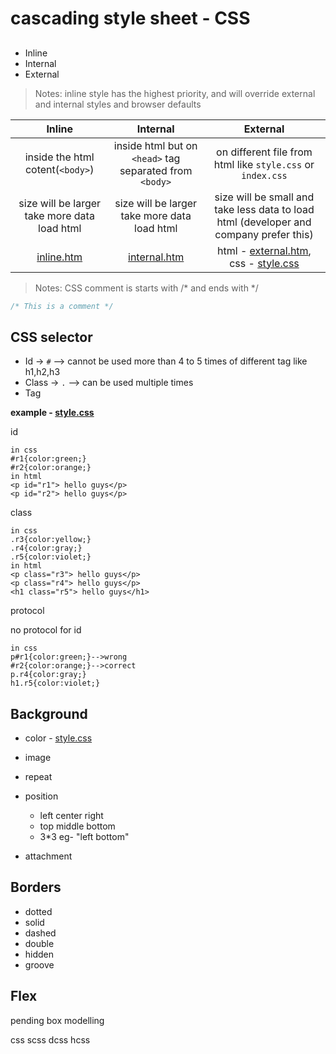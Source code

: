 # cascading style sheet - CSS

##
- Inline
- Internal
- External
>Notes: inline style has the highest priority, and will override external and internal styles and browser defaults


| Inline | Internal| External |
|:----------:|:----------:|:----------:|
| inside the html cotent(`<body>`) | inside html but on `<head>` tag separated from `<body>` | on different file from html like `style.css` or `index.css`  |
| size will be larger take more data load html |  size will be larger take more data load html | size will be small and take less data to load html (developer and company prefer this)|
| [inline.htm](./inline.htm)| [internal.htm](./internal.htm)| html - [external.htm](./external.htm), css - [style.css](./style.css)|


>Notes: CSS comment is starts with /* and ends with */
```css
/* This is a comment */
```



## CSS selector
- Id -> `#` --> cannot be used more than 4 to 5 times of different tag like h1,h2,h3
- Class -> `.` --> can be used multiple times
- Tag

**example - [style.css](./style.css)**

id 

    in css
    #r1{color:green;}
    #r2{color:orange;}
    in html
    <p id="r1"> hello guys</p>
    <p id="r2"> hello guys</p>

class

    in css
    .r3{color:yellow;}
    .r4{color:gray;}
    .r5{color:violet;}
    in html
    <p class="r3"> hello guys</p>
    <p class="r4"> hello guys</p>
    <h1 class="r5"> hello guys</h1>

protocol

no protocol for id 

    in css
    p#r1{color:green;}-->wrong
    #r2{color:orange;}-->correct
    p.r4{color:gray;}
    h1.r5{color:violet;}


## Background
- color - [style.css](./style.css)
- image
- repeat
- position 
    - left center right
    - top middle bottom
    - 3*3 eg- "left bottom"

- attachment

## Borders
- dotted
- solid
- dashed
- double
- hidden
- groove


## Flex




pending box modelling

css
scss
dcss
hcss
